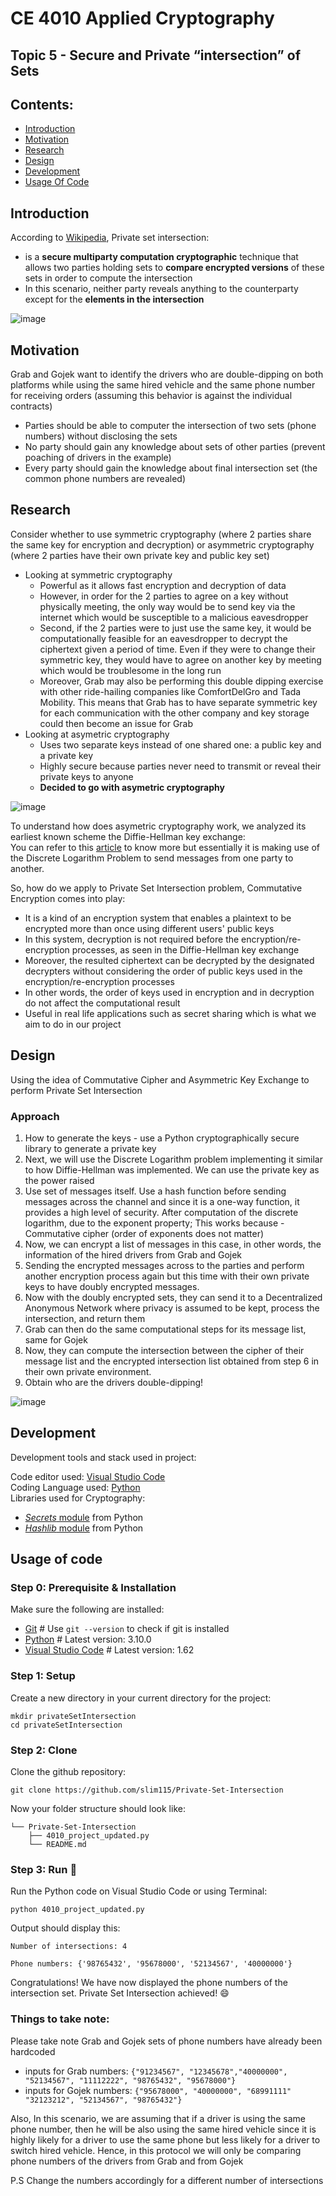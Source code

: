 # CE 4010 Applied Cryptography 
## Topic 5 - Secure and Private “intersection” of Sets 
## Contents: <br /> 
- [Introduction](#introduction)
- [Motivation](#motivation)
- [Research](#research)
- [Design](#design)
- [Development](#development)
- [Usage Of Code](#usage-of-code)

## Introduction
According to [Wikipedia](https://en.wikipedia.org/wiki/Private_set_intersection#:~:text=Private%20set%20intersection%20is%20a,the%20elements%20in%20the%20intersection.), Private set intersection: 
- is a **secure multiparty computation cryptographic** technique that allows two parties holding sets to **compare encrypted versions** of these sets in order to compute the intersection 
- In this scenario, neither party reveals anything to the counterparty except for the **elements in the intersection** <br /> 

![image](https://gateway.pinata.cloud/ipfs/QmfLafnygHJU47VpZJ5zWtzm61PoYLSfLWysBPfCEsQ4Fz)

## Motivation
Grab and Gojek want to identify the drivers who are double-dipping on both platforms while using the same
hired vehicle and the same phone number for receiving orders (assuming this behavior is against the individual contracts)

- Parties should be able to computer the intersection of two sets (phone numbers) without disclosing the sets
- No party should gain any knowledge about sets of other parties (prevent poaching of drivers in the example)
- Every party should gain the knowledge about final intersection set (the common phone numbers are revealed)
## Research
Consider whether to use symmetric cryptography (where 2 parties share the same key for encryption and decryption) or asymmetric cryptography (where 2 parties have their own private key and public key set)
- Looking at symmetric cryptography
    - Powerful as it allows fast encryption and decryption of data
    - However, in order for the 2 parties to agree on a key without physically meeting, the only way would be to send key via the internet which would be susceptible to a malicious eavesdropper
    - Second, if the 2 parties were to just use the same key, it would be computationally feasible for an eavesdropper to decrypt the ciphertext given a period of time. Even if they were to change their symmetric key, they would have to agree on another key by meeting which would be troublesome in the long run 
    - Moreover, Grab may also be performing this double dipping exercise with other ride-hailing companies like ComfortDelGro and Tada Mobility. This means that Grab has to have separate symmetric key for each communication with the other company and key storage could then become an issue for Grab
- Looking at asymetric cryptography
    - Uses two separate keys instead of one shared one: a public key and a private key
    - Highly secure because parties never need to transmit or reveal their private keys to anyone
    - **Decided to go with asymetric cryptography** <br />

![image](https://gateway.pinata.cloud/ipfs/Qmc46BXFUffsnsJkA75Z4nSt2YEct2QvgK9xLYkUw6ZKNS)

To understand how does asymetric cryptography work, we analyzed its earliest known scheme the Diffie-Hellman key exchange: <br />
You can refer to this [article](https://www.comparitech.com/blog/information-security/diffie-hellman-key-exchange/) to know more but essentially it is making use of the Discrete Logarithm Problem to send messages from one party to another. <br />

So, how do we apply to Private Set Intersection problem, Commutative Encryption comes into play: <br /> 
- It is a kind of an encryption system that enables a plaintext to be encrypted more than once using different users' public keys
- In this system, decryption is not required before the encryption/re-encryption processes, as seen in the Diffie-Hellman key exchange
- Moreover, the resulted ciphertext can be decrypted by the designated decrypters without considering the order of public keys used in the encryption/re-encryption processes 
- In other words, the order of keys used in encryption and in decryption do not affect the computational result
- Useful in real life applications such as secret sharing which is what we aim to do in our project

## Design
Using the idea of Commutative Cipher and Asymmetric Key Exchange to perform Private Set Intersection
### Approach
1. How to generate the keys - use a Python cryptographically secure library to generate a private key 
2. Next, we will use the Discrete Logarithm problem implementing it similar to how Diffie-Hellman was implemented. We can use the private key as the power raised
3. Use set of messages itself. Use a hash function before sending messages across the channel and since it is a one-way function, it provides a high level of security. After computation of the discrete logarithm, due to the exponent property; This works because - Commutative cipher (order of exponents does not matter)
4. Now, we can encrypt a list of messages in this case, in other words, the information of the hired drivers from Grab and Gojek
5. Sending the encrypted messages across to the parties and perform another encryption process again but this time with their own private keys to have doubly encrypted messages.
6. Now with the doubly encrypted sets, they can send it to a Decentralized Anonymous Network where privacy is assumed to be kept, process the intersection, and return them
7. Grab can then do the same computational steps for its message list, same for Gojek
8. Now, they can compute the intersection between the cipher of their message list and the encrypted intersection list obtained from step 6 in their own private environment.
9. Obtain who are the drivers double-dipping!

![image](https://gateway.pinata.cloud/ipfs/Qmen8HGZxp6bzrbAunRWC9mF8wAfLASntneJNt6thwfyLU)

## Development
Development tools and stack used in project:   <br />

Code editor used:   [Visual Studio Code](https://code.visualstudio.com/) <br />
Coding Language used:   [Python](https://www.python.org/)<br />
Libraries used for Cryptography: <br />
- [*Secrets* module](https://docs.python.org/3/library/secrets.html) from Python
- [*Hashlib* module](https://docs.python.org/3/library/hashlib.html) from Python

## Usage of code
### Step 0: Prerequisite & Installation
Make sure the following are installed:
- [Git](https://gitforwindows.org/)   # Use ```git --version``` to check if git is installed
- [Python](https://www.python.org/downloads/) # Latest version: 3.10.0
- [Visual Studio Code](https://code.visualstudio.com/download) # Latest version: 1.62

### Step 1: Setup
Create a new directory in your current directory for the project: <br />
```
mkdir privateSetIntersection
cd privateSetIntersection 
```
### Step 2: Clone
Clone the github repository: <br />
```
git clone https://github.com/slim115/Private-Set-Intersection
```
Now your folder structure should look like: <br />
```
└── Private-Set-Intersection 
    ├── 4010_project_updated.py
    └── README.md
```
### Step 3: Run :rocket:
Run the Python code on Visual Studio Code or using Terminal: <br />
```
python 4010_project_updated.py
```
Output should display this:
```
Number of intersections: 4

Phone numbers: {'98765432', '95678000', '52134567', '40000000'}
```
Congratulations! We have now displayed the phone numbers of the intersection set. Private Set Intersection achieved! :smile: <br />

### Things to take note: 
Please take note Grab and Gojek sets of phone numbers have already been hardcoded
- inputs for Grab numbers: ```{"91234567", "12345678","40000000", "52134567", "11112222", "98765432", "95678000"}```
- inputs for Gojek numbers: ```{"95678000", "40000000", "68991111" "32123212", "52134567", "98765432"}```

Also, In this scenario, we are assuming that if a driver is using the same phone number, then he will be also using the same hired vehicle since it is highly likely for a driver to use the same phone but less likely for a driver to switch hired vehicle. Hence, in this protocol we will only be comparing phone numbers of the drivers from Grab and from Gojek <br />

P.S Change the numbers accordingly for a different number of intersections
